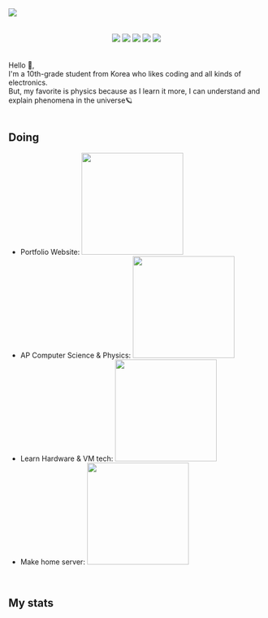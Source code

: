 <img src="https://github.com/user-attachments/assets/fd754d25-9efc-45b8-8e78-0d9d99220be3" />
<br><br>
<div align=center>
  <a href="https://solved.ac/profile/hockey89"><img src="https://img.shields.io/badge/solved.ac-Gold%20V-FDDC5C" alt=""></a>
  <a href="https://www.instagram.com/seung6lee"><img src="https://img.shields.io/badge/Instagram-white?logo=instagram" alt=""></a>
  <a href="https://dev.to/seung6lee"><img src="https://img.shields.io/badge/Dev.to-black?logo=devdotto" alt=""></a>
  <a href="mailto:acountforsignupandin@gmail.com"><img src="https://img.shields.io/badge/Mail-FFC6C6?logo=gmail" alt=""></a>
</div>
<div align='center'>
<img src='https://img.shields.io/badge/Python-Python?style=for-the-badge&logo=python&logoColor=%23ffc531&color=%23376994' />
<img src='https://img.shields.io/badge/Javascript-Javascript?style=for-the-badge&logo=javascript&logoColor=%23000000&color=%23f7e018' />
<img src='https://img.shields.io/badge/React-React?style=for-the-badge&logo=react&logoColor=%237ddfff&color=%23000000' />
<img src='https://img.shields.io/badge/nodejs-nodejs?style=for-the-badge&logo=nodedotjs&logoColor=%23333333&color=%23679f63' />
<img src='https://img.shields.io/badge/java-java?style=for-the-badge&color=%235482a1' />
</div>
<br><br>
Hello 👋,
<br>
I'm a 10th-grade student from Korea who likes coding and all kinds of electronics.<br>
But, my favorite is physics because as I learn it more, I can understand and explain phenomena in the universe🪐
<br><br>

## Doing
- Portfolio Website: <img src='https://github.com/user-attachments/assets/74bbce99-2ac1-4dbb-8a5b-0807614402f2' width='200px'>
- AP Computer Science & Physics: <img src='https://github.com/user-attachments/assets/3ce50eb4-a426-4aba-aa20-340af6c07690' width='200px'>
- Learn Hardware & VM tech: <img src='https://github.com/user-attachments/assets/9578ccf0-3808-4fbb-9726-51dcfdc38bb8' width='200px'>
- Make home server: <img src='https://github.com/user-attachments/assets/48341f3c-8a76-4fbd-bef1-e63f896dd633' width='200px'>
<br>

## My stats
<div align=center>
  <img src="https://github-readme-stats.vercel.app/api?username=seung6lee" alt="">
  <img src="https://github-readme-stats.vercel.app/api/top-langs/?username=seung6lee&size_weight=0.5&count_weight=0.5" alt="">
</div>
